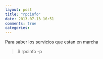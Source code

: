 ```yaml
---
layout: post
title: "rpcinfo"
date: 2013-07-13 16:51
comments: true
categories: 
---
```

Para saber los servicios que estan en marcha

>$ rpcinfo -p

